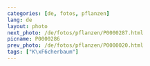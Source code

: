 ```yaml
---
categories: [de, fotos, pflanzen]
lang: de
layout: photo
next_photo: /de/fotos/pflanzen/P0000287.html
picname: P0000286
prev_photo: /de/fotos/pflanzen/P0000020.html
tags: ["K\xF6cherbaum"]
---
```

